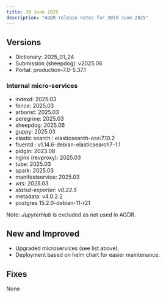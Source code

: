 ```yaml
---
title: 30 June 2025
description: "AGDR release notes for 30th June 2025"
---
```


## Versions

- Dictionary: 2025_01_24
- Submission (sheepdog): v2025.06
- Portal: production-7.0-5.37.1

### Internal micro-services

- indexd: 2025.03
- fence: 2025.03
- arborist: 2025.03
- peregrine: 2025.03
- sheepdog: 2025.06
- guppy: 2025.03
- elastic search : elasticsearch-oss:7.10.2
- fluentd : v1.14.6-debian-elasticsearch7-1.1
- pidgin: 2023.08
- nginx (revproxy): 2025.03
- tube: 2025.03
- spark: 2025.03
- manifestservice: 2025.03
- *wts: 2025.03*
- *statsd-exporter: v0.22.5*
- metadata: v4.0.2.2
- postgres 15.2.0-debian-11-r21

Note: *JupyterHub* is excluded as not used in AGDR.

## New and Improved

- Upgraded microservices (see list above).  
- Deployment based on helm chart for easier maintenance.  

## Fixes

None

